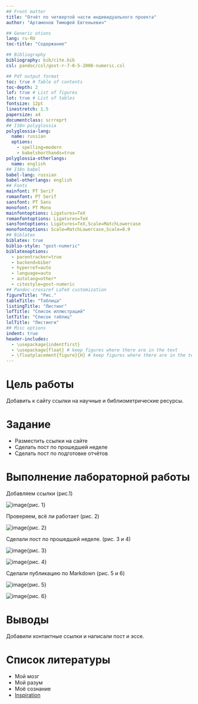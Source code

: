 ```yaml
---
## Front matter
title: "Отчёт по четвертой части индивидуального проекта"
author: "Артамонов Тимофей Евгеньевич"

## Generic otions
lang: ru-RU
toc-title: "Содержание"

## Bibliography
bibliography: bib/cite.bib
csl: pandoc/csl/gost-r-7-0-5-2008-numeric.csl

## Pdf output format
toc: true # Table of contents
toc-depth: 2
lof: true # List of figures
lot: true # List of tables
fontsize: 12pt
linestretch: 1.5
papersize: a4
documentclass: scrreprt
## I18n polyglossia
polyglossia-lang:
  name: russian
  options:
	- spelling=modern
	- babelshorthands=true
polyglossia-otherlangs:
  name: english
## I18n babel
babel-lang: russian
babel-otherlangs: english
## Fonts
mainfont: PT Serif
romanfont: PT Serif
sansfont: PT Sans
monofont: PT Mono
mainfontoptions: Ligatures=TeX
romanfontoptions: Ligatures=TeX
sansfontoptions: Ligatures=TeX,Scale=MatchLowercase
monofontoptions: Scale=MatchLowercase,Scale=0.9
## Biblatex
biblatex: true
biblio-style: "gost-numeric"
biblatexoptions:
  - parentracker=true
  - backend=biber
  - hyperref=auto
  - language=auto
  - autolang=other*
  - citestyle=gost-numeric
## Pandoc-crossref LaTeX customization
figureTitle: "Рис."
tableTitle: "Таблица"
listingTitle: "Листинг"
lofTitle: "Список иллюстраций"
lotTitle: "Список таблиц"
lolTitle: "Листинги"
## Misc options
indent: true
header-includes:
  - \usepackage{indentfirst}
  - \usepackage{float} # keep figures where there are in the text
  - \floatplacement{figure}{H} # keep figures where there are in the text
---
```


# Цель работы

Добавить к сайту ссылки на научные и библиометрические ресурсы.

# Задание

* Разместить ссылки на сайте
* Сделать пост по прошедшей неделе
* Сделать пост по подготовке отчётов

# Выполнение лабораторной работы

 Добавляем ссылки (рис.1)

![image](https://user-images.githubusercontent.com/104139992/169654645-85fad7b1-dd93-4c0a-9090-d3c0c27654af.png){рис. 1}

 Проверяем, всё ли работает (рис. 2)

![image](https://user-images.githubusercontent.com/104139992/169654690-2b3fb7dd-d48c-4214-a021-5e57c5a7f0e3.png){рис. 2}

Сделали пост по прошедшей неделе. (рис. 3 и 4)

![image](https://user-images.githubusercontent.com/104139992/169654728-c0d30794-2170-46f2-81f7-163fc3d24599.png){рис. 3}

![image](https://user-images.githubusercontent.com/104139992/169654741-65b6f194-8ca9-4bda-8bda-eec58a10e9e7.png){рис. 4}

Сделали публикацию по Markdown (рис. 5 и 6)

![image](https://user-images.githubusercontent.com/104139992/169654747-ce64de4b-34c8-4894-b9fc-fd6f5b23ff0e.png){рис. 5}

![image](https://user-images.githubusercontent.com/104139992/169654755-01f498f6-a24d-46b6-97dc-9ed2a98e0aab.png){рис. 6}

# Выводы

Добавили контактные ссылки и написали пост и эссе.

# Список литературы

- Мой мозг
- Мой разум
- Моё сознание
- [Inspiration](https://youtu.be/7OYFay9Bel4)
